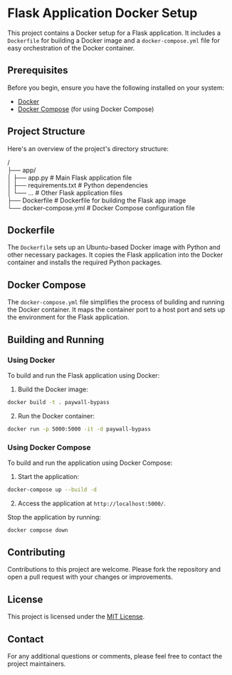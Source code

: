 # Flask Application Docker Setup

This project contains a Docker setup for a Flask application. It includes a `Dockerfile` for building a Docker image and a `docker-compose.yml` file for easy orchestration of the Docker container.

## Prerequisites

Before you begin, ensure you have the following installed on your system:

- [Docker](https://docs.docker.com/get-docker/)
- [Docker Compose](https://docs.docker.com/compose/install/) (for using Docker Compose)

## Project Structure

Here's an overview of the project's directory structure:

/<br/>
├── app/<br/>
│ ├── app.py # Main Flask application file<br/>
│ ├── requirements.txt # Python dependencies<br/>
│ └── ... # Other Flask application files<br/>
├── Dockerfile # Dockerfile for building the Flask app image<br/>
└── docker-compose.yml # Docker Compose configuration file<br/>


## Dockerfile

The `Dockerfile` sets up an Ubuntu-based Docker image with Python and other necessary packages. It copies the Flask application into the Docker container and installs the required Python packages.

## Docker Compose

The `docker-compose.yml` file simplifies the process of building and running the Docker container. It maps the container port to a host port and sets up the environment for the Flask application.

## Building and Running

### Using Docker

To build and run the Flask application using Docker:

1. Build the Docker image:
```bash
docker build -t . paywall-bypass
```

2. Run the Docker container:
```bash
docker run -p 5000:5000 -it -d paywall-bypass
```

### Using Docker Compose

To build and run the application using Docker Compose:

1. Start the application:
```bash
docker-compose up --build -d
```

2. Access the application at `http://localhost:5000/`.


Stop the application by running:
```bash
docker compose down
```

## Contributing

Contributions to this project are welcome. Please fork the repository and open a pull request with your changes or improvements.

## License

This project is licensed under the [MIT License](LICENSE).

## Contact

For any additional questions or comments, please feel free to contact the project maintainers.
